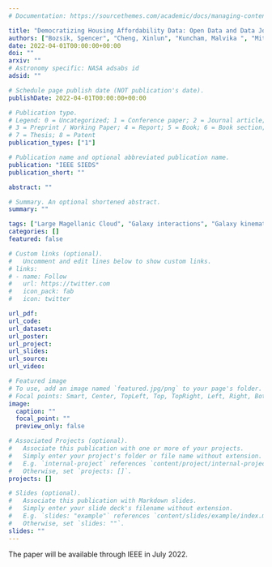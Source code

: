 ```yaml
---
# Documentation: https://sourcethemes.com/academic/docs/managing-content/

title: "Democratizing Housing Affordability Data: Open Data and Data Journalism in Charlottesville, VA"
authors: ["Bozsik, Spencer", "Cheng, Xinlun", "Kuncham, Malvika ", "Mitchell, Evan"]
date: 2022-04-01T00:00:00+00:00
doi: ""
arxiv: ""
# Astronomy specific: NASA adsabs id
adsid: ""

# Schedule page publish date (NOT publication's date).
publishDate: 2022-04-01T00:00:00+00:00

# Publication type.
# Legend: 0 = Uncategorized; 1 = Conference paper; 2 = Journal article;
# 3 = Preprint / Working Paper; 4 = Report; 5 = Book; 6 = Book section;
# 7 = Thesis; 8 = Patent
publication_types: ["1"]

# Publication name and optional abbreviated publication name.
publication: "IEEE SIEDS"
publication_short: ""

abstract: ""

# Summary. An optional shortened abstract.
summary: ""

tags: ["Large Magellanic Cloud", "Galaxy interactions", "Galaxy kinematics"]
categories: []
featured: false

# Custom links (optional).
#   Uncomment and edit lines below to show custom links.
# links:
# - name: Follow
#   url: https://twitter.com
#   icon_pack: fab
#   icon: twitter

url_pdf:
url_code:
url_dataset:
url_poster:
url_project:
url_slides:
url_source:
url_video:

# Featured image
# To use, add an image named `featured.jpg/png` to your page's folder. 
# Focal points: Smart, Center, TopLeft, Top, TopRight, Left, Right, BottomLeft, Bottom, BottomRight.
image:
  caption: ""
  focal_point: ""
  preview_only: false

# Associated Projects (optional).
#   Associate this publication with one or more of your projects.
#   Simply enter your project's folder or file name without extension.
#   E.g. `internal-project` references `content/project/internal-project/index.md`.
#   Otherwise, set `projects: []`.
projects: []

# Slides (optional).
#   Associate this publication with Markdown slides.
#   Simply enter your slide deck's filename without extension.
#   E.g. `slides: "example"` references `content/slides/example/index.md`.
#   Otherwise, set `slides: ""`.
slides: ""
---
```

The paper will be available through IEEE in July 2022.
